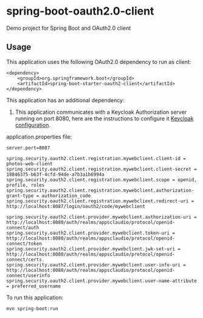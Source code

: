 # spring-boot-oauth2.0-client
Demo project for Spring Boot and OAuth2.0 client


## Usage

This application uses the following OAuth2.0 dependency to run as client:

```
<dependency>
	<groupId>org.springframework.boot</groupId>
	<artifactId>spring-boot-starter-oauth2-client</artifactId>
</dependency>
```

This application has an additional dependency:
1. This application communicates with a Keycloak Authorization server running on port 8080, here are the instructions to configure it [Keycloak configuration](https://claudiocifuentes.atlassian.net/l/c/sESWWPFW).

application.properties file:
```
server.port=8087

spring.security.oauth2.client.registration.mywebclient.client-id = photos-web-client
spring.security.oauth2.client.registration.mywebclient.client-secret = 18846375-b63f-4cfd-94de-a7b3a1b6994a
spring.security.oauth2.client.registration.mywebclient.scope = openid, profile, roles
spring.security.oauth2.client.registration.mywebclient.authorization-grant-type = authorization_code
spring.security.oauth2.client.registration.mywebclient.redirect-uri = http://localhost:8087/login/oauth2/code/mywebclient

spring.security.oauth2.client.provider.mywebclient.authorization-uri = http://localhost:8080/auth/realms/appsclaudio/protocol/openid-connect/auth
spring.security.oauth2.client.provider.mywebclient.token-uri = http://localhost:8080/auth/realms/appsclaudio/protocol/openid-connect/token
spring.security.oauth2.client.provider.mywebclient.jwk-set-uri = http://localhost:8080/auth/realms/appsclaudio/protocol/openid-connect/certs
spring.security.oauth2.client.provider.mywebclient.user-info-uri = http://localhost:8080/auth/realms/appsclaudio/protocol/openid-connect/userinfo
spring.security.oauth2.client.provider.mywebclient.user-name-attribute = preferred_username
```

To run this application:

```
mvn spring-boot:run
```